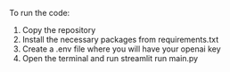To run the code:
1. Copy the repository
2. Install the necessary packages from requirements.txt
3. Create a .env file where you will have your openai key
4. Open the terminal and run streamlit run main.py
